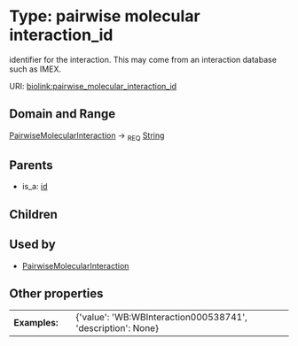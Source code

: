 
# Type: pairwise molecular interaction_id


identifier for the interaction. This may come from an interaction database such as IMEX.

URI: [biolink:pairwise_molecular_interaction_id](https://w3id.org/biolink/vocab/pairwise_molecular_interaction_id)


## Domain and Range

[PairwiseMolecularInteraction](PairwiseMolecularInteraction.md) ->  <sub>REQ</sub> [String](types/String.md)

## Parents

 *  is_a: [id](id.md)

## Children


## Used by

 * [PairwiseMolecularInteraction](PairwiseMolecularInteraction.md)

## Other properties

|  |  |  |
| --- | --- | --- |
| **Examples:** | | {'value': 'WB:WBInteraction000538741', 'description': None} |

